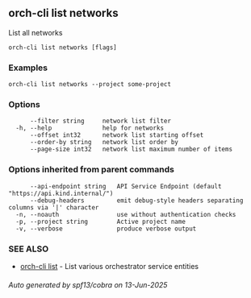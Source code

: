 ## orch-cli list networks

List all networks

```
orch-cli list networks [flags]
```

### Examples

```
orch-cli list networks --project some-project
```

### Options

```
      --filter string     network list filter
  -h, --help              help for networks
      --offset int32      network list starting offset
      --order-by string   network list order by
      --page-size int32   network list maximum number of items
```

### Options inherited from parent commands

```
      --api-endpoint string   API Service Endpoint (default "https://api.kind.internal/")
      --debug-headers         emit debug-style headers separating columns via '|' character
  -n, --noauth                use without authentication checks
  -p, --project string        Active project name
  -v, --verbose               produce verbose output
```

### SEE ALSO

* [orch-cli list](orch-cli_list.md)	 - List various orchestrator service entities

###### Auto generated by spf13/cobra on 13-Jun-2025
